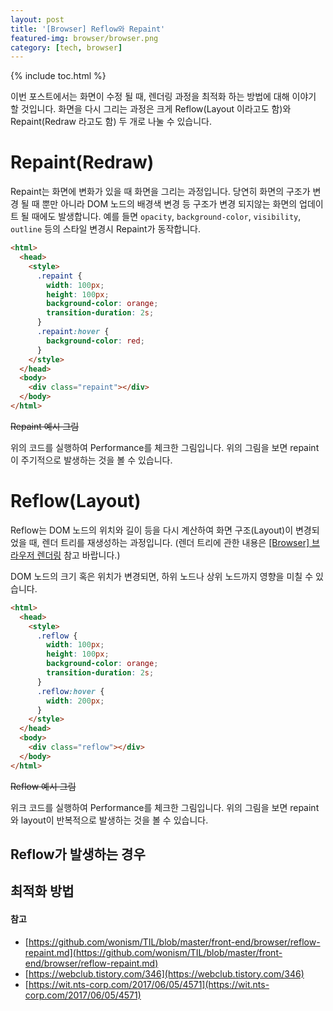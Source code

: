 ```yaml
---
layout: post
title: '[Browser] Reflow와 Repaint'
featured-img: browser/browser.png
category: [tech, browser]
---
```

{% include toc.html %}

이번 포스트에서는 화면이 수정 될 때, 렌더링 과정을 최적화 하는 방법에 대해 이야기 할 것입니다. 화면을 다시 그리는 과정은 크게 Reflow(Layout 이라고도 함)와 Repaint(Redraw 라고도 함) 두 개로 나눌 수 있습니다.

# Repaint(Redraw)
Repaint는 화면에 변화가 있을 때 화면을 그리는 과정입니다. 당연히 화면의 구조가 변경 될 때 뿐만 아니라 DOM 노드의 배경색 변경 등 구조가 변경 되지않는 화면의 업데이트 될 때에도 발생합니다. 예를 들면 `opacity`, `background-color`, `visibility`, `outline` 등의 스타일 변경시 Repaint가 동작합니다.

```html
<html>
  <head>
    <style>
      .repaint {
        width: 100px;
        height: 100px;
        background-color: orange;
        transition-duration: 2s;
      }
      .repaint:hover {
        background-color: red;
      }
    </style>
  </head>
  <body>
    <div class="repaint"></div>
  </body>
</html>
```

~~Repaint 예시 그림~~

위의 코드를 실행하여 Performance를 체크한 그림입니다. 위의 그림을 보면 repaint이 주기적으로 발생하는 것을 볼 수 있습니다.

# Reflow(Layout)
Reflow는 DOM 노드의 위치와 길이 등을 다시 계산하여 화면 구조(Layout)이 변경되었을 때, 렌더 트리를 재생성하는 과정입니다. (렌더 트리에 관한 내용은 [[Browser] 브라우저 렌더링](/tech/browser/browser-rendering/#렌더-트리-구축) 참고 바랍니다.)

DOM 노드의 크기 혹은 위치가 변경되면, 하위 노드나 상위 노드까지 영향을 미칠 수 있습니다.

```html
<html>
  <head>
    <style>
      .reflow {
        width: 100px;
        height: 100px;
        background-color: orange;
        transition-duration: 2s;
      }
      .reflow:hover {
        width: 200px;
      }
    </style>
  </head>
  <body>
    <div class="reflow"></div>
  </body>
</html>
```

~~Reflow 예시 그림~~

위크 코드를 실행하여 Performance를 체크한 그림입니다. 위의 그림을 보면 repaint와 layout이 반복적으로 발생하는 것을 볼 수 있습니다.

## Reflow가 발생하는 경우

## 최적화 방법

#### 참고
- [https://github.com/wonism/TIL/blob/master/front-end/browser/reflow-repaint.md](https://github.com/wonism/TIL/blob/master/front-end/browser/reflow-repaint.md)
- [https://webclub.tistory.com/346](https://webclub.tistory.com/346)
- [https://wit.nts-corp.com/2017/06/05/4571](https://wit.nts-corp.com/2017/06/05/4571)